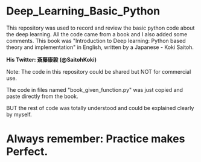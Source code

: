 # Deep_Learning_Basic_Python

This repository was used to record and review the basic python code about the deep learning. All the code came from a book and I also added some comments. This book was "Introduction to Deep learning: Python based theory and implementation" in English, written by a Japanese - Koki Saitoh.

**His Twitter: 斎藤康毅 (@SaitohKoki)**

Note: The code in this repository could be shared but NOT for commercial use.

The code in files named "book_given_function.py" was just copied and paste directly from the book. 

BUT the rest of code was totally understood and could be explained clearly by myself.

# Always remember: Practice makes Perfect.
